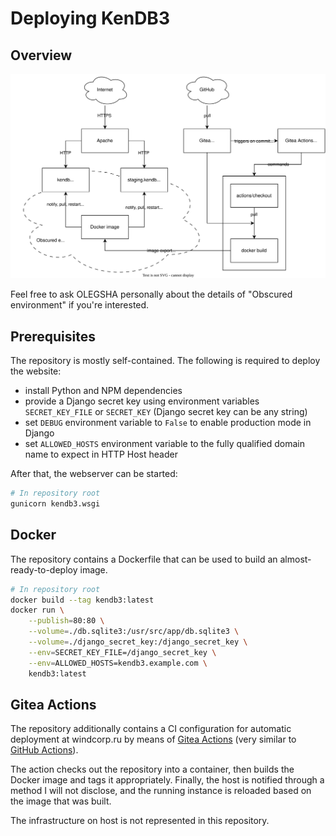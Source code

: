 # Deploying KenDB3

## Overview

![Overview diagram of KenDB3 deployment on windcorp.ru](deployment-overview.svg)

Feel free to ask OLEGSHA personally about the details of "Obscured environment" if you're interested.

## Prerequisites

The repository is mostly self-contained. The following is required to deploy the website:
- install Python and NPM dependencies
- provide a Django secret key using environment variables `SECRET_KEY_FILE` or `SECRET_KEY` (Django secret key can be any string)
- set `DEBUG` environment variable to `False` to enable production mode in Django
- set `ALLOWED_HOSTS` environment variable to the fully qualified domain name to expect in HTTP Host header

After that, the webserver can be started:
```bash
# In repository root
gunicorn kendb3.wsgi
```

## Docker

The repository contains a Dockerfile that can be used to build an almost-ready-to-deploy image.

```bash
# In repository root
docker build --tag kendb3:latest
docker run \
    --publish=80:80 \
    --volume=./db.sqlite3:/usr/src/app/db.sqlite3 \
    --volume=./django_secret_key:/django_secret_key \
    --env=SECRET_KEY_FILE=/django_secret_key \
    --env=ALLOWED_HOSTS=kendb3.example.com \
    kendb3:latest
```

## Gitea Actions

The repository additionally contains a CI configuration for automatic deployment at windcorp.ru by means of [Gitea Actions](https://docs.gitea.com/usage/actions/overview) (very similar to [GitHub Actions](https://github.com/features/actions)).

The action checks out the repository into a container, then builds the Docker image and tags it appropriately. Finally, the host is notified through a method I will not disclose, and the running instance is reloaded based on the image that was built.

The infrastructure on host is not represented in this repository.

